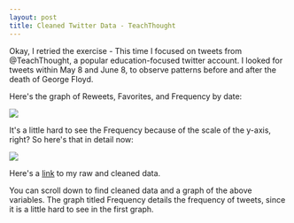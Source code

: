 ```yaml
---
layout: post
title: Cleaned Twitter Data - TeachThought
---
```


Okay, I retried the exercise - This time I focused on tweets from @TeachThought, a popular education-focused twitter account. I looked for tweets within May 8 and June 8, to observe patterns before and after the death of George Floyd.

Here's the graph of Reweets, Favorites, and Frequency by date:

![](https://github.com/SamBoiser/samboiser.github.io/blob/master/images/C7E89BDC-7794-4599-BC69-B4F3242D718E_4_5005_c.jpeg)

It's a little hard to see the Frequency because of the scale of the y-axis, right? So here's that in detail now:

![](65E78F7B-402B-40BA-BDEB-48B51B126A5F_4_5005_c.jpeg)

Here's a [link](https://github.com/SamBoiser/samboiser.github.io/blob/master/TeachThought.xls) to my raw and cleaned data.

You can scroll down to find cleaned data and a graph of the above variables. The graph titled Frequency details the frequency of tweets, since it is a little hard to see in the first graph.
